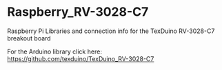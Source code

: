 # Raspberry_RV-3028-C7

Raspberry Pi Libraries and connection info for the TexDuino RV-3028-C7 breakout board

For the Arduino library click here: https://github.com/texduino/TexDuino_RV-3028-C7

